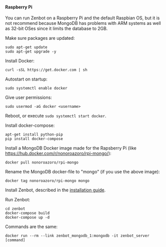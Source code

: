 #### Raspberry Pi

You can run Zenbot on a Raspberry Pi and the default Raspbian OS, but it is not recommend because MongoDB has problems with ARM systems as well as 32-bit OSes since it limits the database to 2GB.

Make sure packages are updated:
```
sudo apt-get update
sudo apt-get upgrade -y
```

Install Docker:
```
curl -sSL https://get.docker.com | sh
```

Autostart on startup:
```
sudo systemctl enable docker
```

Give user permissions:
```
sudo usermod -aG docker <username>
```

Reboot, or execute `sudo systemctl start docker`.

Install docker-compose:
```
apt-get install python-pip
pip install docker-compose
```

Install a MongoDB Docker image made for the Rapsberry Pi (like https://hub.docker.com/r/nonoroazoro/rpi-mongo/):
```
docker pull nonoroazoro/rpi-mongo
```

Rename the MongoDB docker-file to "mongo" (if you use the above image):
```
docker tag nonoroazoro/rpi-mongo mongo
```

Install Zenbot, described in the [installation guide](README.md).

Run Zenbot:
```
cd zenbot
docker-compose build
docker-compose up -d
```

Commands are the same:
```
docker run --rm --link zenbot_mongodb_1:mongodb -it zenbot_server [command]
```
